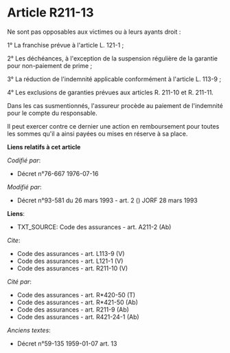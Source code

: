 # Article R211-13

Ne sont pas opposables aux victimes ou à leurs ayants droit : 

1° La franchise prévue à l'article L. 121-1 ; 

2° Les déchéances, à l'exception de la suspension régulière de la garantie pour non-paiement de prime ; 

3° La réduction de l'indemnité applicable conformément à l'article L. 113-9 ; 

4° Les exclusions de garanties prévues aux articles R. 211-10 et R. 211-11. 

Dans les cas susmentionnés, l'assureur procède au paiement de l'indemnité pour le compte du responsable. 

Il peut exercer contre ce dernier une action en remboursement pour toutes les sommes qu'il a ainsi payées ou mises en réserve
à sa place.

**Liens relatifs à cet article**

_Codifié par_:

  - Décret n°76-667 1976-07-16

_Modifié par_:

  - Décret n°93-581 du 26 mars 1993 - art. 2 () JORF 28 mars 1993

**Liens**:

  - TXT_SOURCE: Code des assurances - art. A211-2 (Ab)

_Cite_:

  - Code des assurances - art. L113-9 (V)
  - Code des assurances - art. L121-1 (V)
  - Code des assurances - art. R211-10 (V)

_Cité par_:

  - Code des assurances - art. R*420-50 (T)
  - Code des assurances - art. R*421-50 (Ab)
  - Code des assurances - art. R211-9 (Ab)
  - Code des assurances - art. R421-24-1 (Ab)

_Anciens textes_:

  - Décret n°59-135 1959-01-07 art. 13
